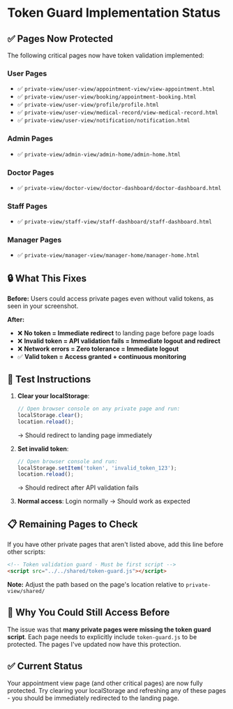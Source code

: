 # Token Guard Implementation Status

## ✅ Pages Now Protected

The following critical pages now have token validation implemented:

### User Pages
- ✅ `private-view/user-view/appointment-view/view-appointment.html`
- ✅ `private-view/user-view/booking/appointment-booking.html`
- ✅ `private-view/user-view/profile/profile.html`
- ✅ `private-view/user-view/medical-record/view-medical-record.html`
- ✅ `private-view/user-view/notification/notification.html`

### Admin Pages
- ✅ `private-view/admin-view/admin-home/admin-home.html`

### Doctor Pages
- ✅ `private-view/doctor-view/doctor-dashboard/doctor-dashboard.html`

### Staff Pages
- ✅ `private-view/staff-view/staff-dashboard/staff-dashboard.html`

### Manager Pages
- ✅ `private-view/manager-view/manager-home/manager-home.html`

## 🔒 What This Fixes

**Before:** Users could access private pages even without valid tokens, as seen in your screenshot.

**After:** 
- ❌ **No token = Immediate redirect** to landing page before page loads
- ❌ **Invalid token = API validation fails = Immediate logout and redirect**
- ❌ **Network errors = Zero tolerance = Immediate logout**
- ✅ **Valid token = Access granted + continuous monitoring**

## 🧪 Test Instructions

1. **Clear your localStorage**: 
   ```javascript
   // Open browser console on any private page and run:
   localStorage.clear();
   location.reload();
   ```
   → Should redirect to landing page immediately

2. **Set invalid token**:
   ```javascript
   // Open browser console and run:
   localStorage.setItem('token', 'invalid_token_123');
   location.reload();
   ```
   → Should redirect after API validation fails

3. **Normal access**: Login normally → Should work as expected

## 📋 Remaining Pages to Check

If you have other private pages that aren't listed above, add this line before other scripts:

```html
<!-- Token validation guard - Must be first script -->
<script src="../../shared/token-guard.js"></script>
```

**Note:** Adjust the path based on the page's location relative to `private-view/shared/`

## 🚨 Why You Could Still Access Before

The issue was that **many private pages were missing the token guard script**. Each page needs to explicitly include `token-guard.js` to be protected. The pages I've updated now have this protection.

## ✅ Current Status

Your appointment view page (and other critical pages) are now fully protected. Try clearing your localStorage and refreshing any of these pages - you should be immediately redirected to the landing page.
